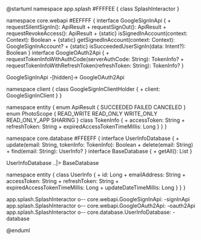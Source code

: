 @startuml
namespace app.splash #FFFFEE {
  class SplashInteractor
}

namespace core.webapi #EEFFFF {
  interface GoogleSignInApi {
    + requestSilentSignIn(): ApiResult
    + requestSignOut(): ApiResult
    + requestRevokeAccess(): ApiResult
    + {static} isSignedInAccount(context: Context): Boolean
    + {static} getSignedInAccount(context: Context): GoogleSignInAccount?
    + {static} isSucceededUserSignIn(data: Intent?): Boolean
  }
  interface GoogleOAuth2Api {
    + requestTokenInfoWithAuthCode(serverAuthCode: String): TokenInfo?
    + requestTokenInfoWithRefreshToken(refreshToken: String): TokenInfo?
  }

  GoogleSignInApi -[hidden]-> GoogleOAuth2Api

  namespace client {
    class GoogleSignInClientHolder {
      + client: GoogleSignInClient
    }
  }

  namespace entity {
    enum ApiResult {
      SUCCEEDED
      FAILED
      CANCELED
    }
    enum PhotoScope {
      READ_WRITE
      READ_ONLY
      WRITE_ONLY
      READ_ONLY_APP
      SHARING
    }
    class TokenInfo {
      + accessToken: String
      + refreshToken: String
      + expiredAccessTokenTimeMillis: Long
    }
  }
}

namespace core.database #FFEEFF {
  interface UserInfoDatabase {
    + update(email: String, tokenInfo: TokenInfo): Boolean
    + delete(email: String)
    + find(email: String): UserInfo?
  }
  interface BaseDatabase<T> {
    + getAll(): List<T>
  }

  UserInfoDatabase ..|> BaseDatabase

  namespace entity {
    class UserInfo {
      + id: Long
      + emailAddress: String
      + accessToken: String
      + refreshToken: String
      + expiredAccessTokenTimeMillis: Long
      + updateDateTimeMillis: Long
    }
  }
}

app.splash.SplashInteractor o-- core.webapi.GoogleSignInApi: -signInApi
app.splash.SplashInteractor o-- core.webapi.GoogleOAuth2Api: -oauth2Api
app.splash.SplashInteractor o-- core.database.UserInfoDatabase: -database

@enduml
